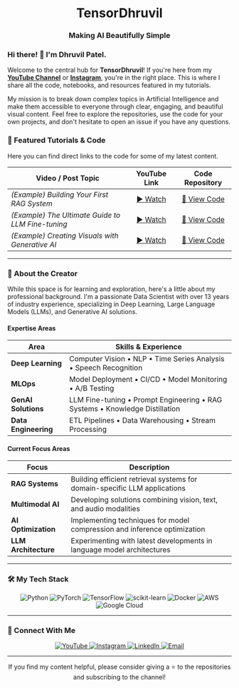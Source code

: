 <div align="center">
  <h1>TensorDhruvil</h1>
  <h3>Making AI Beautifully Simple</h3>
</div>

### Hi there! 👋 I'm Dhruvil Patel.

Welcome to the central hub for **TensorDhruvil**! If you're here from my **[YouTube Channel](YOUR_YOUTUBE_LINK_HERE)** or **[Instagram](YOUR_INSTAGRAM_LINK_HERE)**, you're in the right place. This is where I share all the code, notebooks, and resources featured in my tutorials.

My mission is to break down complex topics in Artificial Intelligence and make them accessible to everyone through clear, engaging, and beautiful visual content. Feel free to explore the repositories, use the code for your own projects, and don't hesitate to open an issue if you have any questions.

### 🚀 Featured Tutorials & Code

Here you can find direct links to the code for some of my latest content.

| Video / Post Topic                                         | YouTube Link                                | Code Repository                               |
| ---------------------------------------------------------- | :-----------------------------------------: | :-------------------------------------------: |
| *(Example) Building Your First RAG System* | [▶️ Watch](YOUR_YOUTUBE_VIDEO_LINK_HERE)     | [📂 View Code](YOUR_GITHUB_REPO_LINK_HERE)    |
| *(Example) The Ultimate Guide to LLM Fine-tuning* | [▶️ Watch](YOUR_YOUTUBE_VIDEO_LINK_HERE)     | [📂 View Code](YOUR_GITHUB_REPO_LINK_HERE)    |
| *(Example) Creating Visuals with Generative AI* | [▶️ Watch](YOUR_YOUTUBE_VIDEO_LINK_HERE)     | [📂 View Code](YOUR_GITHUB_REPO_LINK_HERE)    |
---

### 🧠 About the Creator

While this space is for learning and exploration, here's a little about my professional background. I'm a passionate Data Scientist with over 13 years of industry experience, specializing in Deep Learning, Large Language Models (LLMs), and Generative AI solutions.

#### Expertise Areas

| Area            | Skills & Experience                                               |
| --------------- | ----------------------------------------------------------------- |
| **Deep Learning** | Computer Vision • NLP • Time Series Analysis • Speech Recognition |
| **MLOps** | Model Deployment • CI/CD • Model Monitoring • A/B Testing         |
| **GenAI Solutions** | LLM Fine-tuning • Prompt Engineering • RAG Systems • Knowledge Distillation |
| **Data Engineering**| ETL Pipelines • Data Warehousing • Stream Processing              |

#### Current Focus Areas

| Focus          | Description                                                                 |
| -------------- | --------------------------------------------------------------------------- |
| **RAG Systems** | Building efficient retrieval systems for domain-specific LLM applications   |
| **Multimodal AI** | Developing solutions combining vision, text, and audio modalities         |
| **AI Optimization**| Implementing techniques for model compression and inference optimization  |
| **LLM Architecture** | Experimenting with latest developments in language model architectures |

---

### 🛠️ My Tech Stack

<p align="center">
  <img src="https://img.shields.io/badge/Python-3776AB?style=for-the-badge&logo=python&logoColor=white" alt="Python">
  <img src="https://img.shields.io/badge/PyTorch-EE4C2C?style=for-the-badge&logo=pytorch&logoColor=white" alt="PyTorch">
  <img src="https://img.shields.io/badge/TensorFlow-FF6F00?style=for-the-badge&logo=tensorflow&logoColor=white" alt="TensorFlow">
  <img src="https://img.shields.io/badge/scikit--learn-F7931E?style=for-the-badge&logo=scikit-learn&logoColor=white" alt="scikit-learn">
  <img src="https://img.shields.io/badge/Docker-2496ED?style=for-the-badge&logo=docker&logoColor=white" alt="Docker">
  <img src="https://img.shields.io/badge/Amazon_AWS-232F3E?style=for-the-badge&logo=amazon-aws&logoColor=white" alt="AWS">
  <img src="https://img.shields.io/badge/Google_Cloud-4285F4?style=for-the-badge&logo=google-cloud&logoColor=white" alt="Google Cloud">
</p>

---

### 🔗 Connect With Me

<p align="center">
  <a href="YOUR_YOUTUBE_LINK_HERE" target="_blank">
    <img src="https://img.shields.io/badge/YouTube-FF0000?style=for-the-badge&logo=youtube&logoColor=white" alt="YouTube">
  </a>
  <a href="YOUR_INSTAGRAM_LINK_HERE" target="_blank">
    <img src="https://img.shields.io/badge/Instagram-E4405F?style=for-the-badge&logo=instagram&logoColor=white" alt="Instagram">
  </a>
  <a href="YOUR_LINKEDIN_PROFILE_URL" target="_blank">
    <img src="https://img.shields.io/badge/LinkedIn-0077B5?style=for-the-badge&logo=linkedin&logoColor=white" alt="LinkedIn">
  </a>
  <a href="mailto:hello@dhruvilpatel.com">
    <img src="https://img.shields.io/badge/Email-D14836?style=for-the-badge&logo=gmail&logoColor=white" alt="Email">
  </a>
</p>

---

<div align="center">
  <p>If you find my content helpful, please consider giving a ⭐️ to the repositories and subscribing to the channel!</p>
</div>
